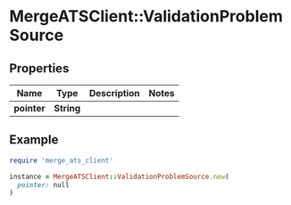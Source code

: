# MergeATSClient::ValidationProblemSource

## Properties

| Name | Type | Description | Notes |
| ---- | ---- | ----------- | ----- |
| **pointer** | **String** |  |  |

## Example

```ruby
require 'merge_ats_client'

instance = MergeATSClient::ValidationProblemSource.new(
  pointer: null
)
```

